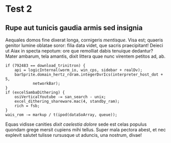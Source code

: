 <!---
    ::::
    ::    Author: Bryan McCoy
    ::    Title: Test 2
    ::    Date: 12/10/2018
    ::    Tags: Second Post, Test
    ::    Live: No
    ::::
--->

# Test 2

## Rupe aut tunicis gaudia armis sed insignia

Aequales domos fine dixerat longa, cornigeris *mentisque*. Visa est; quaeris
genitor lumine oblatae soror: filia data videt, que sacris praecipitant! Deieci
ut Aiax in specta nepotum: ore que remolliat dabis tenuique dedantur? Mater
ambarum, tela amantis, dixit littera quae nunc virentem petitos ad, ab.

<!--- End Preview --->

    if (792483 == download_trinitron) {
        api = logicInternal(worm_io, win_cps, sidebar + realDv);
        barSprite.domain_hertz_rdram.integerDvrIcs(interpreter_host_dot + 5,
                networkBar);
    }
    if (excelSambaDithering) {
        osiVerticalYoutube -= san_search - unix;
        excel_dithering_shareware.mac(4, standby_ram);
        rich = fsb;
    }
    wais_rom -= markup / t(ipod(dataSoArray, queue));

Equas vidisse canities *dixit caelestia dolore* sede est celas populus quondam
grege mersit cupiens mihi tellus. Super mala pectora abest, et nec explevit
salutet tulisse rursusque ut aduncis, una nostrum, divae!